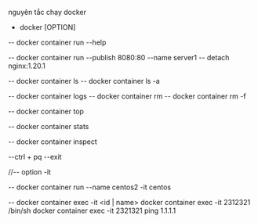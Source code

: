 nguyên tắc chạy docker

- docker <Manamgent command> <Action command> [OPTION]

-- docker container run --help

-- docker container run --publish 8080:80 --name server1 -- detach nginx:1.20.1

-- docker container ls
-- docker container ls -a

<!-- --check logs -->

-- docker container logs <name>
-- docker container rm <id container>
-- docker container rm -f <id container> <!-- rm khi dang run -->

-- docker container top <id> <!-- vao trong container xem -->

-- docker container stats <id><!-- vao trong container xem cpu ram -->

-- docker container inspect <id> <!-- --check details -->

--ctrl + pq <!-- thoat ra khoi container ma khong exit -->
--exit <!-- thoat ra khoi container ma khong exit -->

//-- option -it

-- docker container run --name centos2 -it centos <!-- vao shell quan tri khi chưa có container -->

<!-- khi đã có  -->

-- docker container exec -it <id | name> <shell>
docker container exec -it 2312321 /bin/sh
docker container exec -it 2321321 ping 1.1.1.1
